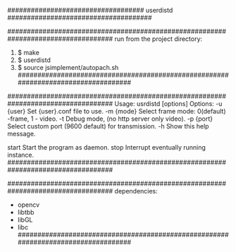 ################################### userdistd #####################################

###################################################################################
 run from the project directory:
  1. $ make
  2. $ userdistd
  3. $ source jsimplement/autopach.sh
###################################################################################

###################################################################################
Usage: usrdistd [options]
Options:
  -u {user}         Set {user}.conf file to use.
  -m {mode}         Select frame mode: 0(default) -frame, 1 - video.
  -t                Debug mode, (no http server only video).
  -p {port}         Select custom port (9600 default) for transmission.
  -h                Show this help message.

  start             Start the program as daemon.
  stop              Interrupt eventually running instance.
###################################################################################

###################################################################################
 dependencies:
  - opencv
  - libtbb
  - libGL
  - libc
###################################################################################